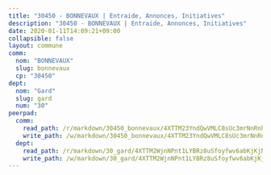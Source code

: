 ```yaml
---
title: "30450 - BONNEVAUX | Entraide, Annonces, Initiatives"
description: "30450 - BONNEVAUX | Entraide, Annonces, Initiatives"
date: 2020-01-11T14:09:21+09:00
collapsible: false
layout: commune
comm:
  nom: "BONNEVAUX"
  slug: bonnevaux
  cp: "30450"
dept:
  nom: "Gard"
  slug: gard
  num: "30"
peerpad:
  comm:
    read_path: /r/markdown/30450_bonnevaux/4XTTM23YndQwVMLC8sUc3mrNnRnhev22UeMBRX4UoM7ssUmpD
    write_path: /w/markdown/30450_bonnevaux/4XTTM23YndQwVMLC8sUc3mrNnRnhev22UeMBRX4UoM7ssUmpD-K3TgTtJDUp4wA7bw4DJMcwk7Bwk7VdjKpCDt6yjBx4B3SqG9WKSRs61hs2fzY99goGmrPtFAURQZ7L5Q6XhYbATopymDt7MPLuNuezdoxURsPVRL1bbMDHeyvUb46Vz3z86uhaGH
  dept:
    read_path: /r/markdown/30_gard/4XTTM2WjnNPnt1LYBRz8uSfoyfwv6abKjKjNdBGxuvymmgvkj
    write_path: /w/markdown/30_gard/4XTTM2WjnNPnt1LYBRz8uSfoyfwv6abKjKjNdBGxuvymmgvkj-K3TgUpCvFefN2LRJ7huXqVovWWqmjJgEMWkVs9s4fhfrGjyZZK9z4gxyddycCKs6S9BWFUcJqqZYCKuxj79SWNiGiob7Xchr25rMmkVQhAFrAwBxAqY3T99GTsQfKxLrXrnx3pGK
---
```


